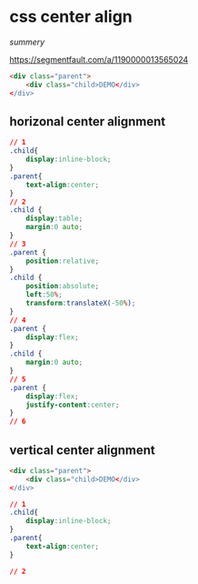 # css center align
*summery*

https://segmentfault.com/a/1190000013565024
 
```html
<div class="parent">
    <div class="child>DEMO</div>
</div>
```
## horizonal center alignment

```css
// 1
.child{
    display:inline-block;
}
.parent{
    text-align:center;
}
// 2
.child {
    display:table;
    margin:0 auto;
}
// 3
.parent {
    position:relative;
}
.child {
    position:absolute;
    left:50%;
    transform:translateX(-50%);
}
// 4
.parent {
    display:flex;
}
.child {
    margin:0 auto;
}
// 5
.parent {
    display:flex;
    justify-content:center;
}
// 6

```
## vertical center alignment 
```html
<div class="parent">
    <div class="child>DEMO</div>
</div>
```
```css
// 1
.child{
    display:inline-block;
}
.parent{
    text-align:center;
}

// 2

```